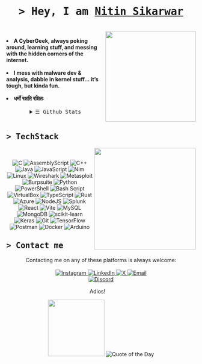 <!DOCTYPE html>
<body>
    <h1 align="center"><samp>&gt; Hey, I am <b><a href="https://www.bento.me/hoaxter">Nitin Sikarwar</a></b></samp></h1>
<br>
<div align="center">
    <!--
      <img src="https://user-images.githubusercontent.com/57133330/188281475-2538d5b9-074a-405c-99b1-cb34d90cfafb.gif" height=300>
    -->
</div>
<div>
  <!--
    <h2 align="center"><samp> &gt; About me </samp></h2>
  -->
   
  <img src="https://media0.giphy.com/media/v1.Y2lkPTc5MGI3NjExbWJxYnR5ZWNkZ2l0eHgxbWZ5Nnl6amJpdWFqNnE0cTR1bTZyaWpsNSZlcD12MV9pbnRlcm5hbF9naWZfYnlfaWQmY3Q9Zw/4ilFRqgbzbx4c/giphy.gif" align="right" height="240">
  <br>
    <li>
        <b>A CyberGeek, always poking around, learning stuff, and messing with the hidden corners of the internet. </b>
    </li>
    <br>
    <li>
        <b>I mess with malware dev & analysis, dabble in kernel stuff… it’s tough, but kinda fun. </b>
    </li>
    <br>
    <li>
        <b>धर्मो रक्षति रक्षितः</b> 
    </li>
    <br>
  <details align="center">
    <summary> <samp>&#9776; Github Stats</samp></summary>
    <p align="center">
        <br>
        <img src="https://github-readme-stats.vercel.app/api/top-langs/?username=hoaxter&theme=dark&hide_border=true&include_all_commits=true&count_private=false&layout=compact" alt="GitHub Top Languages Stats">
    </p>
  </details>
  
</div>
<br>
<div>
   <h2><samp>&gt; TechStack</samp></h2>
    <img src="https://user-images.githubusercontent.com/57133330/188281408-c67df9ee-fd1f-4b37-833b-f02848f1ce02.gif" align="right" height="270px">
    <br>
    <p align="center">
      <img src="https://img.shields.io/badge/c-%2300599C.svg?style=for-the-badge&logo=c&logoColor=white" alt="C">
<img src="https://img.shields.io/badge/assembly%20script-%23000000.svg?style=for-the-badge&logo=assemblyscript&logoColor=white" alt="AssemblyScript">
<img src="https://img.shields.io/badge/c++-%2300599C.svg?style=for-the-badge&logo=c%2B%2B&logoColor=white" alt="C++">
<img src="https://img.shields.io/badge/java-%23ED8B00.svg?style=for-the-badge&logo=openjdk&logoColor=white" alt="Java">
<img src="https://img.shields.io/badge/javascript-%23323330.svg?style=for-the-badge&logo=javascript&logoColor=%23F7DF1E" alt="JavaScript">
<img src="https://img.shields.io/badge/nim-%23FFE953.svg?style=for-the-badge&logo=nim&logoColor=white" alt="Nim">
<img src="https://img.shields.io/badge/Linux-FCC624?style=for-the-badge&logo=linux&logoColor=black" alt="Linux">
<img src="https://img.shields.io/badge/Wireshark-1679A7?style=for-the-badge&logo=Wireshark&logoColor=white" alt="Wireshark">
<img src="https://img.shields.io/badge/metasploit-2596CD?style=for-the-badge&logo=metasploit&logoColor=white" alt="Metasploit">
<img src="https://img.shields.io/badge/burpsuite-FF6633?style=for-the-badge&logo=burpsuite&logoColor=white" alt="Burpsuite">
<img src="https://img.shields.io/badge/python-3670A0?style=for-the-badge&logo=python&logoColor=ffdd54" alt="Python">
<img src="https://img.shields.io/badge/PowerShell-%235391FE.svg?style=for-the-badge&logo=powershell&logoColor=white" alt="PowerShell">
<img src="https://img.shields.io/badge/bash_script-%23121011.svg?style=for-the-badge&logo=gnu-bash&logoColor=white" alt="Bash Script">
<img src="https://img.shields.io/badge/VirtualBox-21416b?style=for-the-badge&logo=VirtualBox&logoColor=white" alt="VirtualBox">
<img src="https://img.shields.io/badge/typescript-%23007ACC.svg?style=for-the-badge&logo=typescript&logoColor=white" alt="TypeScript">
<img src="https://img.shields.io/badge/rust-%23000000.svg?style=for-the-badge&logo=rust&logoColor=white" alt="Rust">
<img src="https://img.shields.io/badge/azure-%230072C6.svg?style=for-the-badge&logo=microsoftazure&logoColor=white" alt="Azure">
<img src="https://img.shields.io/badge/node.js-6DA55F?style=for-the-badge&logo=node.js&logoColor=white" alt="NodeJS">
<img src="https://img.shields.io/badge/splunk-%23000000.svg?style=for-the-badge&logo=splunk&logoColor=white" alt="Splunk">
<img src="https://img.shields.io/badge/react-%2320232a.svg?style=for-the-badge&logo=react&logoColor=%2361DAFB" alt="React">
<img src="https://img.shields.io/badge/vite-%23646CFF.svg?style=for-the-badge&logo=vite&logoColor=white" alt="Vite">
<img src="https://img.shields.io/badge/mysql-4479A1.svg?style=for-the-badge&logo=mysql&logoColor=white" alt="MySQL">
<img src="https://img.shields.io/badge/MongoDB-%234ea94b.svg?style=for-the-badge&logo=mongodb&logoColor=white" alt="MongoDB">
<img src="https://img.shields.io/badge/scikit--learn-%23F7931E.svg?style=for-the-badge&logo=scikit-learn&logoColor=white" alt="scikit-learn">
<img src="https://img.shields.io/badge/Keras-%23D00000.svg?style=for-the-badge&logo=Keras&logoColor=white" alt="Keras">
<img src="https://img.shields.io/badge/git-%23F05033.svg?style=for-the-badge&logo=git&logoColor=white" alt="Git"> 
<img src="https://img.shields.io/badge/TensorFlow-%23FF6F00.svg?style=for-the-badge&logo=TensorFlow&logoColor=white" alt="TensorFlow">
<img src="https://img.shields.io/badge/Postman-FF6C37?style=for-the-badge&logo=postman&logoColor=white" alt="Postman">
<img src="https://img.shields.io/badge/docker-%230db7ed.svg?style=for-the-badge&logo=docker&logoColor=white" alt="Docker">
<img src="https://img.shields.io/badge/-Arduino-00979D?style=for-the-badge&logo=Arduino&logoColor=white" alt="Arduino">
    <br>
  </p>
</div>

  <h2><samp>&gt; Contact me</samp></h2>
    <p align="center">Contacting me on any of these platforms is always welcome:<br><br>
    <a href="https://instagram.com/neoknight_" target="_blank">
        <img src="https://img.shields.io/badge/Instagram-%23E4405F.svg?logo=Instagram&logoColor=white" alt="Instagram">
    </a>
    <a href="https://www.linkedin.com/in/nitin-sikarwar/" target="_blank">
        <img src="https://img.shields.io/badge/LinkedIn-%230077B5.svg?logo=linkedin&logoColor=white" alt="LinkedIn">
    </a>
    <a href="https://x.com/sikarwar999" target="_blank">
        <img src="https://img.shields.io/badge/X-black.svg?logo=X&logoColor=white" alt="X">
    </a>
    <a href="mailto:nitin.sikarwar369@gmail.com">
        <img src="https://img.shields.io/badge/Email-D14836?logo=gmail&logoColor=white" alt="Email">
    </a>
    <br>
    <a href="https://discord.com/users/1152086697417396254" target="_blank">
        <img src="https://img.shields.io/badge/Discord-%235865F2.svg?style=for-the-badge&logo=discord&logoColor=white" alt="Discord">
    </a>
    </p>
    <p align="center" title="またね！">Adios! <img src="https://slackmojis.com/emojis/13171-meow_wave/download" height=15/></p>


<div style="text-align: center;">
     <img src = "https://media0.giphy.com/media/v1.Y2lkPTc5MGI3NjExb2d0MXVkOGd5dzNhdjMzdGtlbXVwdHk4c2VkNXRpd25jdHJqZHVmaiZlcD12MV9pbnRlcm5hbF9naWZfYnlfaWQmY3Q9Zw/mlBDoVLOGidEc/giphy.gif" height=150>
    <img src="https://quotes-github-readme.vercel.app/api?type=horizontal&theme=radical" alt="Quote of the Day">
</div>
</body>
